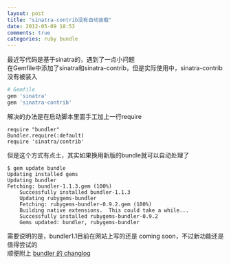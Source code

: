 ```yaml
---
layout: post
title: "sinatra-contrib没有自动装载"
date: 2012-05-09 18:53
comments: true
categories: ruby bundle
---
```

最近写代码是基于sinatra的，遇到了一点小问题  
在Gemfile中添加了sinatra和sinatra-contrib，但是实际使用中，sinatra-contrib没有被装入
```ruby
# Gemfile
gem 'sinatra'
gem 'sinatra-contrib'
```
解决的办法是在启动脚本里面手工加上一行require
```
require "bundler"
Bundler.require(:default)
require 'sinatra/contrib'
```
但是这个方式有点土，其实如果换用新版的bundle就可以自动处理了
```
$ gem update bundle
Updating installed gems
Updating bundler
Fetching: bundler-1.1.3.gem (100%)
    Successfully installed bundler-1.1.3
    Updating rubygems-bundler
    Fetching: rubygems-bundler-0.9.2.gem (100%)
    Building native extensions.  This could take a while...
    Successfully installed rubygems-bundler-0.9.2
    Gems updated: bundler, rubygems-bundler
```
需要说明的是，bundler1.1目前在网站上写的还是 coming soon，不过新功能还是值得尝试的  
顺便附上 [bundler 的 changlog](https://github.com/carlhuda/bundler/blob/master/CHANGELOG.md)
